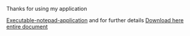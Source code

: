 Thanks for using my application

[Executable-notepad-application](https://github.com/Arcarch4/executable-notepad/releases/download/v1/main.exe) and for further details [Download here entire document](https://github.com/Arcarch4/executable-notepad/releases)

